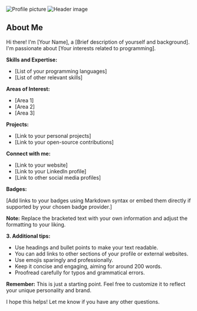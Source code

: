 
![Profile picture](https://th.bing.com/th/id/OIP.defveqJwCb77B2UJOCuGuAHaFj?rs=1&pid=ImgDetMain)
![Header image](https://tenor.com/view/web-webdevelopper-developper-computer-kid-computer-gif-13270512)
## About Me

Hi there! I'm [Your Name], a [Brief description of yourself and background]. I'm passionate about [Your interests related to programming].

**Skills and Expertise:**

* [List of your programming languages]
* [List of other relevant skills]

**Areas of Interest:**

* [Area 1]
* [Area 2]
* [Area 3]

**Projects:**

* [Link to your personal projects]
* [Link to your open-source contributions]

**Connect with me:**

* [Link to your website]
* [Link to your LinkedIn profile]
* [Link to other social media profiles]

**Badges:**

[Add links to your badges using Markdown syntax or embed them directly if supported by your chosen badge provider.]

**Note:** Replace the bracketed text with your own information and adjust the formatting to your liking.

**3. Additional tips:**

* Use headings and bullet points to make your text readable.
* You can add links to other sections of your profile or external websites.
* Use emojis sparingly and professionally.
* Keep it concise and engaging, aiming for around 200 words.
* Proofread carefully for typos and grammatical errors.

**Remember:** This is just a starting point. Feel free to customize it to reflect your unique personality and brand.

I hope this helps! Let me know if you have any other questions.

